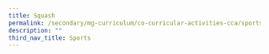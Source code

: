 ```yaml
---
title: Squash
permalink: /secondary/mg-curriculum/co-curricular-activities-cca/sports/squash/
description: ""
third_nav_title: Sports
---
```

